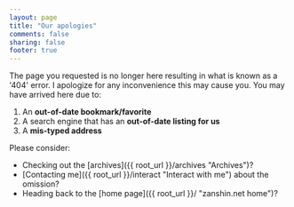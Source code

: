 ```yaml
---
layout: page
title: "Our apologies"
comments: false
sharing: false
footer: true
---
```

The page you requested is no longer here resulting in what is known as a '404' error. I apologize for any inconvenience this may cause you. You may have arrived here due to:
 
1. An **out-of-date bookmark/favorite**
2. A search engine that has an **out-of-date listing for us**
3. A **mis-typed address**

Please consider:

* Checking out the [archives]({{ root_url }}/archives "Archives")?
* [Contacting me]({{ root_url }}/interact "Interact with me") about the omission?
* Heading back to the [home page]({{ root_url }}/ "zanshin.net home")?
 